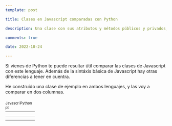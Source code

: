 ```yaml
---
template: post

title: Clases en Javascript comparadas con Python

description: Una clase con sus atributos y métodos públicos y privados, comparando lado a lado Python y Javascript

comments: true

date: 2022-10-24

---
```


<style>
  th, tr {border-bottom: 1px solid darkgrey; display: flex;}
  td {padding: 0.5em 0; width: 50%;}
  table {font-size: 0.8em;}
</style>

Si vienes de Python te puede resultar útil comparar las clases de Javascript con este lenguaje. Además de la sintáxis básica de Javascript hay otras diferencias a tener en cuentra.

He construído una clase de ejemplo en ambos lenguajes, y las voy a comparar en dos columnas.

<table>
  <thead>
    <td>Javascript</td>
    <td>Python</td>
  </thead>
  <tr>
    <td></td>
    <td></td>
  </tr>
  <tr>
    <td>
      <script src="https://pastebin.com/embed_js/r1xrPDHb"></script>
    </td>
    <td>
      <script src="https://pastebin.com/embed_js/petrFTSv"></script>
    </td>
  </tr>
</table>





